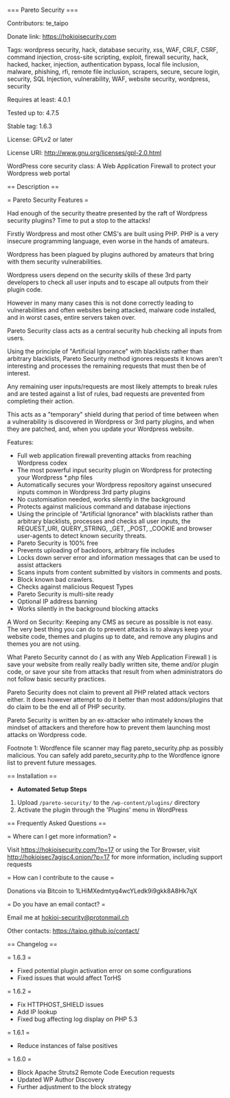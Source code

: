 === Pareto Security ===

Contributors: te_taipo

Donate link: https://hokioisecurity.com

Tags: wordpress security, hack, database security, xss, WAF, CRLF, CSRF, command injection, cross-site scripting, exploit, firewall security, hack, hacked, hacker, injection, authentication bypass, local file inclusion, malware, phishing, rfi, remote file inclusion, scrapers, secure, secure login, security, SQL Injection, vulnerability, WAF, website security, wordpress, security

Requires at least: 4.0.1

Tested up to: 4.7.5

Stable tag: 1.6.3

License: GPLv2 or later

License URI: http://www.gnu.org/licenses/gpl-2.0.html

WordPress core security class: A Web Application Firewall to protect your Wordpress web portal

== Description ==

= Pareto Security Features =

Had enough of the security theatre presented by the raft of Wordpress security plugins? Time to put a stop to the attacks!

Firstly Wordpress and most other CMS's are built using PHP. PHP is a very insecure programming language, even worse in the hands of amateurs.

Wordpress has been plagued by plugins authored by amateurs that bring with them security vulnerabilities.

Wordpress users depend on the security skills of these 3rd party developers to check all user inputs and to escape all outputs from their plugin code.

However in many many cases this is not done correctly leading to vulnerabilities and often websites being attacked, malware code installed, and in worst cases, entire servers taken over.

Pareto Security class acts as a central security hub checking all inputs from users.

Using the principle of "Artificial Ignorance" with blacklists rather than arbitrary blacklists, Pareto Security method ignores requests it knows aren't interesting and processes the remaining requests that must then be of interest.

Any remaining user inputs/requests are most likely attempts to break rules and are tested against a list of rules, bad requests are prevented from completing their action.

This acts as a "temporary" shield during that period of time between when a vulnerability is discovered in Wordpress or 3rd party plugins, and when they are patched, and, when you update your Wordpress website.

Features:

* Full web application firewall preventing attacks from reaching Wordpress codex
* The most powerful input security plugin on Wordpress for protecting your Wordpress *.php files
* Automatically secures your Wordpress repository against unsecured inputs common in Wordpress 3rd party plugins
* No customisation needed, works silently in the background
* Protects against malicious command and database injections
* Using the principle of "Artificial Ignorance" with blacklists rather than arbitrary blacklists, processes and checks all user inputs, the REQUEST_URI, QUERY_STRING, _GET, _POST, _COOKIE and browser user-agents to detect known security threats.
* Pareto Security is 100% free
* Prevents uploading of backdoors, arbitrary file includes
* Locks down server error and information messages that can be used to assist attackers
* Scans inputs from content submitted by visitors in comments and posts.
* Block known bad crawlers.
* Checks against malicious Request Types
* Pareto Security is multi-site ready
* Optional IP address banning 
* Works silently in the background blocking attacks

A Word on Security:
Keeping any CMS as secure as possible is not easy. The very best thing you can do to prevent attacks is to always keep your website code, themes and plugins up to date, and remove any plugins and themes you are not using.

What Pareto Security cannot do ( as with any Web Application Firewall ) is save your website from really really badly written site, theme and/or plugin code, or save your site from attacks that result from when administrators do not follow basic security practices.

Pareto Security does not claim to prevent all PHP related attack vectors either. It does however attempt to do it better than most addons/plugins that do claim to be the end all of PHP security.

Pareto Security is written by an ex-attacker who intimately knows the mindset of attackers and therefore how to prevent them launching most attacks on Wordpress code.

Footnote 1: Wordfence file scanner may flag pareto_security.php as possibly malicious. You can safely add pareto_security.php to the Wordfence ignore list to prevent future messages.

== Installation ==

* <strong>Automated Setup Steps</strong>

1. Upload `/pareto-security/` to the `/wp-content/plugins/` directory
2. Activate the plugin through the 'Plugins' menu in WordPress

== Frequently Asked Questions ==

= Where can I get more information? =

Visit https://hokioisecurity.com/?p=17 or using the Tor Browser, visit http://hokioisec7agisc4.onion/?p=17 for more information, including support requests

= How can I contribute to the cause =

Donations via Bitcoin to 1LHiMXedmtyq4wcYLedk9i9gkk8A8Hk7qX

= Do you have an email contact? =

Email me at hokioi-security@protonmail.ch

Other contacts: https://taipo.github.io/contact/

== Changelog ==

= 1.6.3 =
* Fixed potential plugin activation error on some configurations
* Fixed issues that would affect TorHS

= 1.6.2 =
* Fix HTTPHOST_SHIELD issues
* Add IP lookup
* Fixed bug affecting log display on PHP 5.3

= 1.6.1 =
* Reduce instances of false positives

= 1.6.0 =
* Block Apache Struts2 Remote Code Execution requests
* Updated WP Author Discovery
* Further adjustment to the block strategy